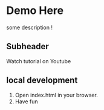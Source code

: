 # Demo Here 


some description !


## Subheader 

Watch tutorial on Youtube

## local development 

1. Open index.html in your browser.
2. Have fun